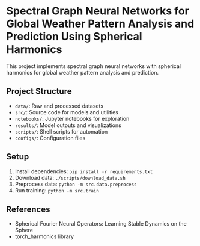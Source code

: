 # Spectral Graph Neural Networks for Global Weather Pattern Analysis and Prediction Using Spherical Harmonics

This project implements spectral graph neural networks with spherical harmonics for global weather pattern analysis and prediction.

## Project Structure
- `data/`: Raw and processed datasets
- `src/`: Source code for models and utilities
- `notebooks/`: Jupyter notebooks for exploration
- `results/`: Model outputs and visualizations
- `scripts/`: Shell scripts for automation
- `configs/`: Configuration files

## Setup
1. Install dependencies: `pip install -r requirements.txt`
2. Download data: `./scripts/download_data.sh`
3. Preprocess data: `python -m src.data.preprocess`
4. Run training: `python -m src.train`

## References
- Spherical Fourier Neural Operators: Learning Stable Dynamics on the Sphere
- torch_harmonics library
